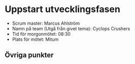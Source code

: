 # Uppstart utvecklingsfasen
* Scrum master: Marcus Ahlström
* Namn på team (Utgå från givet tema): Cyclops Crushers
* Tid för morgonmötet: 08:30
* Plats för mötet: Mitum
  
## Övriga punkter
